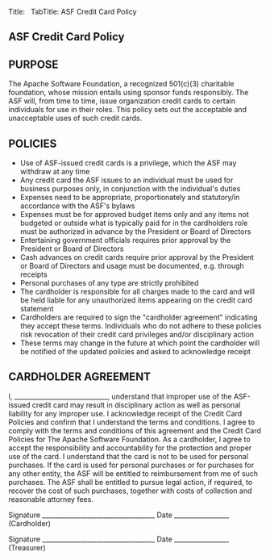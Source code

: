 Title: &nbsp;
TabTitle: ASF Credit Card Policy

<div class="card">

<div class="card-header">

## ASF Credit Card Policy

</div>

<div class="card-body">

## PURPOSE

The Apache Software Foundation, a recognized 501(c)(3) charitable foundation, whose mission entails using sponsor funds responsibly. The ASF will, from time to time, issue organization credit cards to certain individuals for use in their roles. This policy sets out the acceptable and unacceptable uses of such credit cards.

## POLICIES

*   Use of ASF-issued credit cards is a privilege, which the ASF may withdraw at any time
*   Any credit card the ASF issues to an individual must be used for business purposes only, in conjunction with the individual's duties
*   Expenses need to be appropriate, proportionately and statutory/in accordance with the ASF's bylaws
*   Expenses must be for approved budget items only and any items not budgeted or outside what is typically paid for in the cardholders role must be authorized in advance by the President or Board of Directors
*   Entertaining government officials requires prior approval by the President or Board of Directors
*   Cash advances on credit cards require prior approval by the President or Board of Directors and usage must be documented, e.g. through receipts
*   Personal purchases of any type are strictly prohibited
*   The cardholder is responsible for all charges made to the card and will be held liable for any unauthorized items appearing on the credit card statement
*   Cardholders are required to sign the "cardholder agreement" indicating they accept these terms. Individuals who do not adhere to these policies risk revocation of their credit card privileges and/or disciplinary action
*   These terms may change in the future at which point the cardholder will be notified of the updated policies and asked to acknowledge receipt

## CARDHOLDER AGREEMENT

I, _____________________________, understand that improper use of the ASF-issued credit card may result in disciplinary action as well as personal liability for any improper use. I acknowledge receipt of the Credit Card Policies and confirm that I understand the terms and conditions. I agree to comply with the terms and conditions of this agreement and the Credit Card Policies for The Apache Software Foundation. As a cardholder, I agree to accept the responsibility and accountability for the protection and proper use of the card. I understand that the card is not to be used for personal purchases. If the card is used for personal purchases or for purchases for any other entity, the ASF will be entitled to reimbursement from me of such purchases. The ASF shall be entitled to pursue legal action, if required, to recover the cost of such purchases, together with costs of collection and reasonable attorney fees.

Signature ___________________________________ Date _________________ (Cardholder)

Signature ___________________________________ Date _________________ (Treasurer)

</div>

</div>
